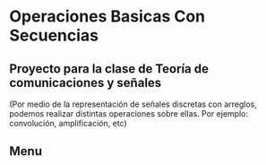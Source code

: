 # Operaciones Basicas Con Secuencias

## Proyecto para la clase de Teoría de comunicaciones y señales

(Por medio de la representación de señales discretas con arreglos, podemos realizar distintas operaciones sobre ellas. Por ejemplo: convolución, amplificación, etc)

## Menu
